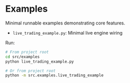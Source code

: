 # Examples

Minimal runnable examples demonstrating core features.

- `live_trading_example.py`: Minimal live engine wiring

Run:
```bash
# From project root
cd src/examples
python live_trading_example.py

# Or from project root
python -m src.examples.live_trading_example
```
